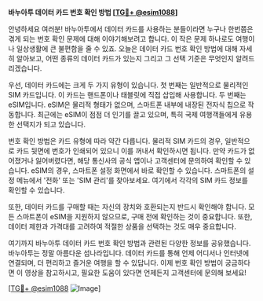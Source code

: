 **바누아투 데이터 카드 번호 확인 방법 [[TG💪+ @esim1088](https://t.me/s/esim1088)]**

안녕하세요 여러분! 바누아투에서 데이터 카드를 사용하는 분들이라면 누구나 한번쯤은 겪게 되는 번호 확인 문제에 대해 이야기해보려고 합니다. 이 작은 문제 하나로도 여행이나 일상생활에 큰 불편함을 줄 수 있죠. 오늘은 데이터 카드 번호 확인 방법에 대해 자세히 알아보고, 어떤 종류의 데이터 카드가 있는지 그리고 그 선택 기준은 무엇인지 알려드리겠습니다.

우선, 데이터 카드에는 크게 두 가지 유형이 있습니다. 첫 번째는 일반적으로 물리적인 SIM 카드입니다. 이 카드는 핸드폰이나 태블릿에 직접 삽입해 사용합니다. 두 번째는 eSIM입니다. eSIM은 물리적 형태가 없으며, 스마트폰 내부에 내장된 전자식 칩으로 작동합니다. 최근에는 eSIM이 점점 더 인기를 끌고 있으며, 특히 국제 여행객들에게 유용한 선택지가 되고 있습니다.

번호 확인 방법은 카드 유형에 따라 약간 다릅니다. 물리적 SIM 카드의 경우, 일반적으로 카드 뒷면에 번호가 인쇄되어 있으니 이를 꺼내서 확인하시면 됩니다. 만약 카드가 없어졌거나 잃어버렸다면, 해당 통신사의 공식 앱이나 고객센터에 문의하여 확인할 수 있습니다. eSIM의 경우, 스마트폰 설정 화면에서 바로 확인할 수 있습니다. 스마트폰의 설정 메뉴에서 '전화' 또는 'SIM 관리'를 찾아보세요. 여기에서 각각의 SIM 카드 정보를 확인할 수 있습니다.

또한, 데이터 카드를 구매할 때는 자신의 장치와 호환되는지 반드시 확인해야 합니다. 모든 스마트폰이 eSIM을 지원하지 않으므로, 구매 전에 확인하는 것이 중요합니다. 또한, 데이터 제한과 가격대를 고려하여 적절한 상품을 선택하는 것도 매우 중요합니다.

여기까지 바누아투 데이터 카드 번호 확인 방법과 관련된 다양한 정보를 공유했습니다. 바누아투는 정말 아름다운 섬나라입니다. 데이터 카드를 통해 언제 어디서나 인터넷에 연결되며, 더 편리하고 즐거운 여행을 할 수 있답니다. 이제 번호 확인 방법이 궁금하다면 이 영상을 참고하시고, 필요한 도움이 있다면 언제든지 고객센터에 문의해 보세요!

[[TG💪+ @esim1088](https://t.me/s/esim1088) ![Image](https://i.postimg.cc/Y0z9fWf4/image.png)]